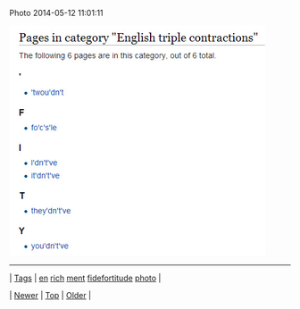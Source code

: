 <!--
title: Photo 2014-05-12 11
date: 2020-06-28T15:27:00.287Z
tags: en, rich, ment, fidefortitude, photo
-->


Photo 2014-05-12 11:01:11

![](85515835317-0.jpg)

<!--BOTTOM-POST-NAVIGATION-->
---

| [Tags](tags.md) | [en](tag-en.md) [rich](tag-rich.md) [ment](tag-ment.md) [fidefortitude](tag-fidefortitude.md) [photo](tag-photo.md) |

| [Newer](85458688584.md) | [Top](index.md) | [Older](85524900949.md) |